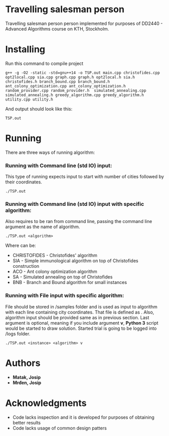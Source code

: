 # Travelling salesman person

Travelling salesman person person implemented for purposes of DD2440 - Advanced Algorithms course on KTH, Stockholm.

# Installing

Run this command to compile project

```
g++ -g -O2 -static -std=gnu++14 -o TSP.out main.cpp christofides.cpp opt2local.cpp sia.cpp graph.cpp graph.h opt2local.h sia.h christofides.h branch_bound.cpp branch_bound.h ant_colony_optimization.cpp ant_colony_optimization.h random_provider.cpp random_provider.h  simulated_annealing.cpp simulated_annealing.h greedy_algorithm.cpp greedy_algorithm.h utility.cpp utility.h
```

And output should look like this:

```
TSP.out
```

# Running 

There are three ways of running algorithm:

### Running with Command line (std IO) input:
This type of running expects input to start with number of cities followed by their coordinates.
```
./TSP.out
```
### Running with Command line (std IO) input with specific algorithm:
Also requires to be ran from command line, passing the command line argument as the name of algorithm.

```
./TSP.out <algorithm>
```

Where <algorithm> can be:
 *  CHRISTOFIDES    -   Christofides' algorithm
 *  SIA             -   Simple immunological algorithm on top of Christofides construction
 *  ACO             -   Ant colony optimization algorithm
 *  SA              -   Simulated annealing on top of Christofides
 *  BNB             -   Branch and Bound algorithm for small instances

### Running with File  input with specific algorithm:
File should be stored in /samples folder and is used as input to algorithm with each line containing city coordinates. That file is defined as <instance>. Also, algorithm input should be provided same as in previous section. Last argument is optional, meaning if you include argument **v**, **Python 3** script would be started to draw solution. Started trial is going to be logged into /logs folder.

```
./TSP.out <instance> <algorithm> v
```
# Authors

* **Matak, Josip** 
* **Mrđen, Josip**

# Acknowledgments

* Code lacks inspection and it is developed for purposes of obtaining better results
* Code lacks usage of common design patters
